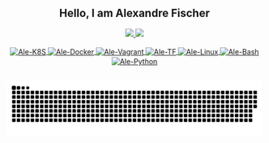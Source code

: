 <div align="center">
<h2>Hello, I am Alexandre Fischer</h2>
  
<div align="center">
  <a href="https://github.com/alexandrerf1">
  <img height="180em" src="https://github-readme-stats.vercel.app/api?username=alexandrerf1&show_icons=true&theme=dark&include_all_commits=true&count_private=true"/>
  <img height="180em" src="https://github-readme-stats.vercel.app/api/top-langs/?username=alexandrerf1&layout=compact&langs_count=7&theme=dark"/>
</div>
<div style="display: inline_block"><br>
  <img align="center" alt="Ale-K8S" height="30" width="40" src="https://cdn.jsdelivr.net/gh/devicons/devicon/icons/kubernetes/kubernetes-plain.svg">
  <img align="center" alt="Ale-Docker" height="30" width="40" src="https://cdn.jsdelivr.net/gh/devicons/devicon/icons/docker/docker-original.svg">
  <img align="center" alt="Ale-Vagrant" height="30" width="40" src="https://cdn.jsdelivr.net/gh/devicons/devicon/icons/vagrant/vagrant-original.svg">
  <img align="center" alt="Ale-TF" height="30" width="40" src="https://www.vectorlogo.zone/logos/terraformio/terraformio-icon.svg">
  <img align="center" alt="Ale-Linux" height="30" width="40" src="https://cdn.jsdelivr.net/gh/devicons/devicon/icons/linux/linux-original.svg">
  <img align="center" alt="Ale-Bash" height="30" width="40" src="https://cdn.jsdelivr.net/gh/devicons/devicon/icons/bash/bash-original.svg">
  <img align="center" alt="Ale-Python" height="30" width="40" src="https://cdn.jsdelivr.net/gh/devicons/devicon/icons/python/python-original.svg">
</div>
  
  ##
 
  ![Snake animation](https://github.com/alexandrerf1/alexandrerf1/blob/output/github-contribution-grid-snake.svg)
 
</div>
